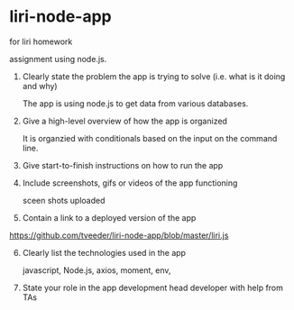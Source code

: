 # liri-node-app
for liri homework


assignment using node.js.  


1. Clearly state the problem the app is trying to solve (i.e. what is it doing and why)

    The app is using node.js to get data from various databases. 

2. Give a high-level overview of how the app is organized

    It is organzied with conditionals based on the input on the command line.  

3. Give start-to-finish instructions on how to run the app

4. Include screenshots, gifs or videos of the app functioning

    sceen shots uploaded

5. Contain a link to a deployed version of the app

https://github.com/tveeder/liri-node-app/blob/master/liri.js

6. Clearly list the technologies used in the app

    javascript, Node.js, axios, moment, env, 

7. State your role in the app development
    head developer with help from TAs
